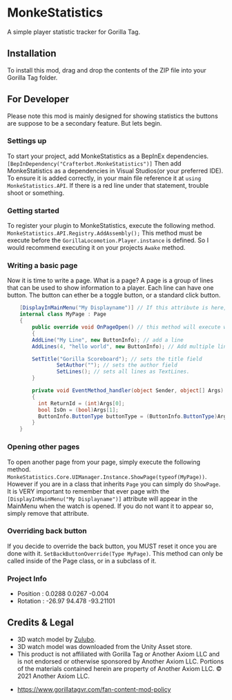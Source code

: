 # MonkeStatistics
A simple player statistic tracker for Gorilla Tag.
## Installation
To install this mod, drag and drop the contents of the ZIP file into your Gorilla Tag folder.
## For Developer
Please note this mod is mainly designed for showing statistics the buttons are suppose to be a secondary feature. But lets begin.
### Settings up
To start your project, add MonkeStatistics as a BepInEx dependencies. ``[BepInDependency("Crafterbot.MonkeStatistics")]`` Then add
MonkeStatistics as a dependencies in Visual Studios(or your preferred IDE). To ensure it is added correctly, in your main file reference it at ``using MonkeStatistics.API``. If there is a red line under that statement, trouble shoot or something.
### Getting started
To register your plugin to MonkeStatistics, execute the following method. ``MonkeStatistics.API.Registry.AddAssembly();`` This method must be execute before the ``GorillaLocomotion.Player.instance`` is defined. So I would recommend executing it on your projects ``Awake`` method.
### Writing a basic page
Now it is time to write a page. What is a page? A page is a group of lines that can be used to show information to a player. Each line can have one button. The button can ether be a toggle button, or a standard click button.
```cs
    [DisplayInMainMenu("My Displayname")] // If this attribute is here, this page will be on the main menu.
    internal class MyPage : Page
    {
        public override void OnPageOpen() // this method will execute when this page is opened through the UIManager
        {
		AddLine("My Line", new ButtonInfo); // add a line
		AddLines(4, "hello world", new ButtonInfo); // Add multiple lines		

		SetTitle("Gorilla Scoreboard"); // sets the title field
            	SetAuthor(""); // sets the author field
            	SetLines(); // sets all lines as TextLines. 
        }

        private void EventMethod_handler(object Sender, object[] Args)
        {
          int ReturnId = (int)Args[0];
          bool IsOn = (bool)Args[1];
          ButtonInfo.ButtonType buttonType = (ButtonInfo.ButtonType)Args[2]; // button type
        }
    }
```
### Opening other pages
To open another page from your page, simply execute the following method. ``MonkeStatistics.Core.UIManager.Instance.ShowPage(typeof(MyPage))``. However if you are in a class that inherits ``Page`` you can simply do ``ShowPage``. It is VERY important to remember that ever page with the ``[DisplayInMainMenu("My Displayname")]`` attribute will appear in the MainMenu when the watch is opened. If you do not want it to appear so, simply remove that attribute.
### Overriding back button
If you decide to override the back button, you MUST reset it once you are done with it. ``SetBackButtonOverride(Type MyPage)``. This method can only be called inside of the Page class, or in a subclass of it.
### 
### Project Info
* Position : 0.0288 0.0267 -0.004
* Rotation : -26.97 94.478 -93.21101
## Credits & Legal
* 3D watch model by [Zulubo](http://www.zulubo.com/).
* 3D watch model was downloaded from the Unity Asset store.
* This product is not affiliated with Gorilla Tag or Another Axiom LLC and is not endorsed or otherwise sponsored by Another Axiom LLC. Portions of the materials contained herein are property of Another Axiom LLC. © 2021 Another Axiom LLC.
- https://www.gorillatagvr.com/fan-content-mod-policy
